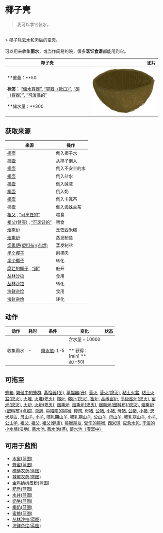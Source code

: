 # 椰子壳  
> 我可以拿它装水。  
<br>  
> 椰子除去水和肉后的空壳。<br><br>可以用来收集<b>雨水</b>，或当作简易的碗，很多<b>烹饪食谱</b>都能用到它。  
  
  椰子壳  |   图片   
 ----  |  ----:   
 **重量：**50<br><br>**标签：**	[“储水容器”](tag_WaterContainer.md), [“容器（敞口）”](tag_ContainerOpen.md), [“碗（容器）”](tag_ContainerBowl.md), [“可泼溅的”](tag_Spillable.md)<br><br>**储水量：**300  |  <img decoding="async" src="Sprite/CoconutShell.png" href="a.md" style="max-width:300px;max-height:300px;">   
  
## 获取来源  
来源  |  操作  
----  |  ----  
[椰壶](CoconutFlask.md)  |  倒入椰子水  
[椰壶](CoconutFlask.md)  |  从椰子倒入  
[椰壶](CoconutFlask.md)  |  倒入不安全的水  
[椰壶](CoconutFlask.md)  |  倒入盐水  
[椰壶](CoconutFlask.md)  |  倒入碱液  
[椰壶](CoconutFlask.md)  |  倒入奶  
[椰壶](CoconutFlask.md)  |  倒入卡瓦茶  
[椰壶](CoconutFlask.md)  |  倒入蜘蛛兰茶  
[祖父](Grandfather.md) , [“可烹饪的”](tag_MealCoconutShell.md)  |  喂食  
[祖父(健康)](GrandfatherHealthy.md) , [“可烹饪的”](tag_MealCoconutShell.md)  |  喂食  
[烟熏炉](Smoker.md)  |  烹饪西米糕  
[烟熏炉](Smoker.md)  |  蒸发制盐  
[烟熏炉(塑料布)(点燃)](SmokerPlastic.md)  |  蒸发制盐  
[半个椰子](CoconutHalf.md)  |  刮椰肉  
[半个椰子](CoconutHalf.md)  |  转化  
[腐烂的椰子](CoconutRotten.md) , [“锤”](tag_Hammer.md)  |  敲开  
[丛林沙拉](JungleSalad.md)  |  食用  
[丛林沙拉](JungleSalad.md)  |  转化  
[海鲜杂烩](SeafoodCup.md)  |  食用  
[海鲜杂烩](SeafoodCup.md)  |  转化  
## 动作  
动作  |  耗时  |  条件  |  变化  |  状态  
----  |  ----  |  ----  |  ----  |  ----  
收集雨水<br>  |  -  |  [降水值](RainValue.md): 1-5  |  含水量 + 10000<br><br>** 获得： **<br>** [rain] **<br>[水](LQ_Water.md)(+50)<br>  |    
## 可拖至  
[蜂箱](BeeSkep.md), [繁殖中的蜂群](BeeSkepSwarming.md), [蒸馏器(关)](AlembicOff.md), [蒸馏器(开)](AlembicOn.md), [营火](Campfire.md), [营火(熄灭)](CampfireExtinguished.md), [粘土火盆](ClayFirePit.md), [粘土火盆(熄灭)](ClayFirePitExtinguished.md), [火堆](Fire.md), [火堆(熄灭)](FireExtinguished.md), [熔炉](Forge.md), [熔炉(熄灭)](ForgeExtinguished.md), [窑炉](Kiln.md), [高级窑炉](KilnAdvanced.md), [高级窑炉(熄灭)](KilnAdvancedExtinguished.md), [窑炉(熄灭)](KilnExtinguished.md), [火炉](Stove.md), [火炉(熄灭)](StoveExtinguished.md), [烟熏炉](Smoker.md), [烟熏炉(熄灭)](SmokerExtinguished.md), [烟熏炉(塑料布)(熄灭)](SmokerExtinguishedPlastic.md), [烟熏炉(塑料布)(点燃)](SmokerPlastic.md), [巢脾](BeeHoneycomb.md), [中陷阱的猕猴](CageTrapMacaque.md), [椰肉](CoconutMeat.md), [母猪](BoarEnclosureFemale.md), [公猪](BoarEnclosureMale.md), [小猪](BoarEnclosurePiglet.md), [母猪](BoarTiedFemale.md), [公猪](BoarTiedMale.md), [小猪](BoarTiedPiglet.md), [忠犬朋友](DogFriend.md), [母山羊](GoatEnclosureFemale.md), [小羊](GoatEnclosureKid.md), [哺乳期山羊](GoatEnclosureLactating.md), [哺乳期山羊](GoatEnclosureLactating.md), [公山羊](GoatEnclosureMale.md), [母山羊](GoatTiedFemale.md), [哺乳期山羊](GoatTiedFemaleLactating.md), [小羊](GoatTiedKid.md), [公山羊](GoatTiedMale.md), [祖父](Grandfather.md), [祖父](Grandfather.md), [祖父(健康)](GrandfatherHealthy.md), [猕猴朋友](MacaqueFriend.md), [受伤的猕猴](MacaqueWounded.md), [西米饼](SagoFlatbread.md), [应急水包](WaterRation.md), [干涸的小水塘(湿地)](Puddle.md), [蓄水池](WaterReservoir.md), [蓄水池(满)](WaterReservoirFull.md), [蓄水池（灌溉中）](WaterReservoirIrrigating.md)  
## 可用于蓝图  
- [水窖(蓝图)](Bp_Cistern.md)  
- [蜂蜜(蓝图)](Bp_Honey.md)  
- [硫磺农药(蓝图)](Bp_PesticideBrimstone.md)  
- [辣椒农药(蓝图)](Bp_PesticideChilli.md)  
- [金鸡纳树皮粉(蓝图)](Bp_Quinine.md)  
- [肥皂(蓝图)](Bp_Soap.md)  
- [水井(蓝图)](Bp_Well.md)  
- [奶酪(蓝图)](Bp_Cheese.md)  
- [椰奶(蓝图)](Bp_CoconutMilk.md)  
- [蜜糖(蓝图)](Bp_HoneyCandy.md)  
- [丛林沙拉(蓝图)](Bp_JungleSalad.md)  
- [海鲜杂烩(蓝图)](Bp_SeafoodCup.md)  
  
  
